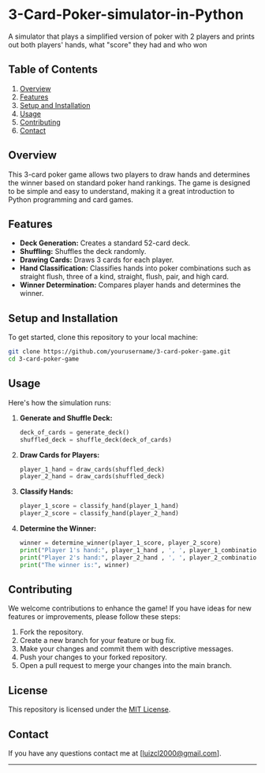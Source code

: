 # 3-Card-Poker-simulator-in-Python
A simulator that plays a simplified version of poker with 2 players and prints out both players' hands, what "score" they had and who won

## Table of Contents

1. [Overview](#overview)
2. [Features](#features)
3. [Setup and Installation](#setup-and-installation)
4. [Usage](#usage)
5. [Contributing](#contributing)
6. [Contact](#contact)

## Overview

This 3-card poker game allows two players to draw hands and determines the winner based on standard poker hand rankings. The game is designed to be simple and easy to understand, making it a great introduction to Python programming and card games.

## Features

- **Deck Generation:** Creates a standard 52-card deck.
- **Shuffling:** Shuffles the deck randomly.
- **Drawing Cards:** Draws 3 cards for each player.
- **Hand Classification:** Classifies hands into poker combinations such as straight flush, three of a kind, straight, flush, pair, and high card.
- **Winner Determination:** Compares player hands and determines the winner.

## Setup and Installation

To get started, clone this repository to your local machine:

```bash
git clone https://github.com/yourusername/3-card-poker-game.git
cd 3-card-poker-game
```

## Usage

Here's how the simulation runs:

1. **Generate and Shuffle Deck:**
    ```python
    deck_of_cards = generate_deck()
    shuffled_deck = shuffle_deck(deck_of_cards)
    ```

2. **Draw Cards for Players:**
    ```python
    player_1_hand = draw_cards(shuffled_deck)
    player_2_hand = draw_cards(shuffled_deck)
    ```

3. **Classify Hands:**
    ```python
    player_1_score = classify_hand(player_1_hand)
    player_2_score = classify_hand(player_2_hand)
    ```

4. **Determine the Winner:**
    ```python
    winner = determine_winner(player_1_score, player_2_score)
    print("Player 1's hand:", player_1_hand , ', ', player_1_combination)
    print("Player 2's hand:", player_2_hand , ', ', player_2_combination)
    print("The winner is:", winner)
    ```

## Contributing

We welcome contributions to enhance the game! If you have ideas for new features or improvements, please follow these steps:

1. Fork the repository.
2. Create a new branch for your feature or bug fix.
3. Make your changes and commit them with descriptive messages.
4. Push your changes to your forked repository.
5. Open a pull request to merge your changes into the main branch.

## License

This repository is licensed under the [MIT License](LICENSE).

## Contact

If you have any questions contact me at [luizcl2000@gmail.com].

---
